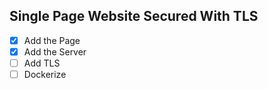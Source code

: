 ## Single Page Website Secured With TLS

- [x] Add the Page
- [x] Add the Server
- [ ] Add TLS
- [ ] Dockerize
